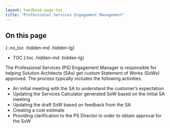```yaml
---
layout: handbook-page-toc
title: "Professional Services Engagement Management"
---
```


## On this page
{:.no_toc .hidden-md .hidden-lg}

- TOC
{:toc .hidden-md .hidden-lg}

The Professional Services (PS) Engagement Manager is responsible for helping Solution Architects (SAs) get custom Statement of Works (SoWs) approved. The process typically includes the following activities.

* An initial meeting with the SA to understand the customer’s expectation
* Updating the Services Calculator generated SoW based on the initial SA meeting
* Updating the draft SoW based on feedback from the SA
* Creating a cost estimate
* Providing clarification to the PS Director in order to obtain approval for the SoW 
